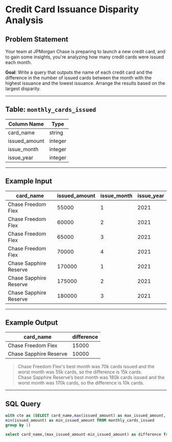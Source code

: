 # Credit Card Issuance Disparity Analysis

## Problem Statement

Your team at JPMorgan Chase is preparing to launch a new credit card, and to gain some insights, you're analyzing how many credit cards were issued each month.

**Goal**: Write a query that outputs the name of each credit card and the difference in the number of issued cards between the month with the highest issuance and the lowest issuance. Arrange the results based on the largest disparity.

---

## Table: `monthly_cards_issued`

| Column Name     | Type     |
|-----------------|----------|
| card_name       | string   |
| issued_amount   | integer  |
| issue_month     | integer  |
| issue_year      | integer  |

---

## Example Input

| card_name             | issued_amount | issue_month | issue_year |
|-----------------------|----------------|-------------|-------------|
| Chase Freedom Flex    | 55000          | 1           | 2021        |
| Chase Freedom Flex    | 60000          | 2           | 2021        |
| Chase Freedom Flex    | 65000          | 3           | 2021        |
| Chase Freedom Flex    | 70000          | 4           | 2021        |
| Chase Sapphire Reserve| 170000         | 1           | 2021        |
| Chase Sapphire Reserve| 175000         | 2           | 2021        |
| Chase Sapphire Reserve| 180000         | 3           | 2021        |

---

## Example Output

| card_name              | difference |
|------------------------|------------|
| Chase Freedom Flex     | 15000      |
| Chase Sapphire Reserve | 10000      |

> Chase Freedom Flex's best month was 70k cards issued and the worst month was 55k cards, so the difference is 15k cards.  
> Chase Sapphire Reserve’s best month was 180k cards issued and the worst month was 170k cards, so the difference is 10k cards.

---

## SQL Query

```sql
with cte as (SELECT card_name,max(issued_amount) as max_issued_amount,
min(issued_amount) as min_issued_amount FROM monthly_cards_issued 
group by 1)

select card_name,(max_issued_amount-min_issued_amount) as difference from cte order by 2 desc  ;





